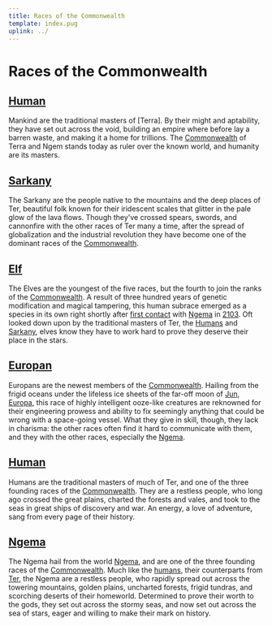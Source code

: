 ```yaml
---
title: Races of the Commonwealth
template: index.pug
uplink: ../
---
```


# Races of the Commonwealth
<!--{#top.center}-->

<div class="scratchpad">

## [Human](./human/)
Mankind are the traditional masters of [Terra]. By their might and aptability, they have set out across the void, building an empire where before lay a barren waste, and making it a home for trillions. The [Commonwealth] of Terra and Ngem stands today as ruler over the known world, and humanity are its masters.

</div>

## [Sarkany](./sarkany/)
The Sarkany are the people native to the mountains and the deep places of Ter, beautiful folk known for their iridescent scales that glitter in the pale glow of the lava flows. Though they've crossed spears, swords, and cannonfire with the other races of Ter many a time, after the spread of globalization and the industrial revolution they have become one of the dominant races of the [Commonwealth].

## [Elf](./elf/)
The Elves are the youngest of the five races, but the fourth to join the ranks of the [Commonwealth]. A result of three hundred years of genetic modification and magical tampering, this human subrace emerged as a species in its own right shortly after [first contact] with [Ngema][planet-ngema] in [2103]. Oft looked down upon by the traditional masters of Ter, the [Humans](#human) and [Sarkany](#sarkany), elves know they have to work hard to prove they deserve their place in the stars.

## [Europan](./europan/)
Europans are the newest members of the [Commonwealth]. Hailing from the frigid oceans under the lifeless ice sheets of the far-off moon of [Jun][planet-jun], [Europa][planet-europa], this race of highly intelligent ooze-like creatures are reknowned for their engineering prowess and ability to fix seemingly anything that could be wrong with a space-going vessel. What they give in skill, though, they lack in charisma: the other races often find it hard to communicate with them, and they with the other races, especially the [Ngema](#ngema).

## [Human](./human/)
Humans are the traditional masters of much of Ter, and one of the three founding races of the [Commonwealth]. They are a restless people, who long ago crossed the great plains, charted the forests and vales, and took to the seas in great ships of discovery and war. An energy, a love of adventure, sang from every page of their history.

## [Ngema](./ngema/)
The Ngema hail from the world [Ngema][planet-ngema], and are one of the three founding races of the [Commonwealth]. Much like the [humans](#human), their counterparts from [Ter], the Ngema are a restless people, who rapidly spread out across the towering mountains, golden plains, uncharted forests, frigid tundras, and scorching deserts of their homeworld. Determined to prove their worth to the gods, they set out across the stormy seas, and now set out across the sea of stars, eager and willing to make their mark on history.

<!-- organization: links below -->
[2103]: /star-sky/setting/timeline/#2103
[Commonwealth]: /star-sky/setting/factions/commonwealth/
[first contact]: /star-sky/setting/timeline/first-contact.md
[planet-europa]: /star-sky/setting/locations/aster/jun/europa/
[planet-ngema]: /star-sky/setting/locations/aster/ngema/
[planet-jun]: /star-sky/setting/locations/aster/jun/
[Ter]: /star-sky/setting/locations/aster/ter/
[timeline]: /star-sky/setting/timeline/
